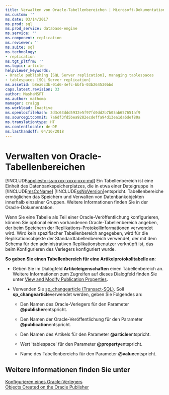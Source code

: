 ```yaml
---
title: Verwalten von Oracle-Tabellenbereichen | Microsoft-Dokumentation
ms.custom: ''
ms.date: 03/14/2017
ms.prod: sql
ms.prod_service: database-engine
ms.service: ''
ms.component: replication
ms.reviewer: ''
ms.suite: sql
ms.technology:
- replication
ms.tgt_pltfrm: ''
ms.topic: article
helpviewer_keywords:
- Oracle publishing [SQL Server replication], managing tablespaces
- tablespaces [SQL Server replication]
ms.assetid: b8ea6c3b-01d6-4efc-bbfb-03b264530bbd
caps.latest.revision: 33
author: MashaMSFT
ms.author: mathoma
manager: craigg
ms.workload: Inactive
ms.openlocfilehash: 3d3c63ddd5932e5f97fd0dd2b7b05ab657651af9
ms.sourcegitcommit: 7a6df3fd5bea9282ecdeffa94d13ea1da6def80a
ms.translationtype: HT
ms.contentlocale: de-DE
ms.lasthandoff: 04/16/2018
---
```

# <a name="manage-oracle-tablespaces"></a>Verwalten von Oracle-Tabellenbereichen
[!INCLUDE[appliesto-ss-xxxx-xxxx-xxx-md](../../../includes/appliesto-ss-xxxx-xxxx-xxx-md.md)]
  Ein Tabellenbereich ist eine Einheit des Datenbankspeicherplatzes, die in etwa einer Dateigruppe in [!INCLUDE[msCoName](../../../includes/msconame-md.md)] [!INCLUDE[ssNoVersion](../../../includes/ssnoversion-md.md)]entspricht. Tabellenbereiche ermöglichen das Speichern und Verwalten von Datenbankobjekten innerhalb einzelner Gruppen. Weitere Informationen finden Sie in der Oracle-Dokumentation.  
  
 Wenn Sie eine Tabelle als Teil einer Oracle-Veröffentlichung konfigurieren, können Sie optional einen vorhandenen Oracle-Tabellenbereich angeben, der beim Speichern der Replikations-Protokollinformationen verwendet wird. Wird kein spezifischer Tabellenbereich angegeben, wird für die Replikationsobjekte der Standardtabellenbereich verwendet, der mit dem Schema für den administrativen Replikationsbenutzer verknüpft ist, das beim Konfigurieren des Verlegers konfiguriert wurde.  
  
 **So geben Sie einen Tabellenbereich für eine Artikelprotokolltabelle an**:  
  
-   Geben Sie im Dialogfeld **Artikeleigenschaften** einen Tabellenbereich an. Weitere Informationen zum Zugreifen auf dieses Dialogfeld finden Sie unter [View and Modify Publication Properties](../../../relational-databases/replication/publish/view-and-modify-publication-properties.md).  
  
-   Verwenden Sie [sp_changearticle &#40;Transact-SQL&#41;](../../../relational-databases/system-stored-procedures/sp-changearticle-transact-sql.md). Soll **sp_changearticle**verwendet werden, geben Sie Folgendes an:  
  
    -   Den Namen des Oracle-Verlegers für den Parameter **@publisher**entspricht.  
  
    -   Den Namen der Oracle-Veröffentlichung für den Parameter **@publication**entspricht.  
  
    -   Den Namen des Artikels für den Parameter **@article**entspricht.  
  
    -   Wert 'tablespace' für den Parameter **@property**entspricht.  
  
    -   Name des Tabellenbereichs für den Parameter **@value**entspricht.  
  
## <a name="see-also"></a>Weitere Informationen finden Sie unter  
 [Konfigurieren eines Oracle-Verlegers](../../../relational-databases/replication/non-sql/configure-an-oracle-publisher.md)   
 [Objects Created on the Oracle Publisher](../../../relational-databases/replication/non-sql/objects-created-on-the-oracle-publisher.md)  
  
  
